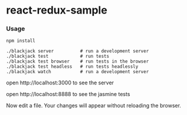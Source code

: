 react-redux-sample
=====================

### Usage

```
npm install

./blackjack server          # run a development server
./blackjack test            # run tests
./blackjack test browser    # run tests in the browser
./blackjack test headless   # run tests headlessly
./blackjack watch           # run a development server

```

open http://localhost:3000 to see the server

open http://localhost:8888 to see the jasmine tests

Now edit a file. Your changes will appear without reloading the browser.